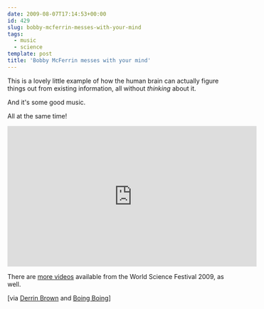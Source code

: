 ```yaml
---
date: 2009-08-07T17:14:53+00:00
id: 429
slug: bobby-mcferrin-messes-with-your-mind
tags:
  - music
  - science
template: post
title: 'Bobby McFerrin messes with your mind'
---
```


This is a lovely little example of how the human brain can actually figure
things out from existing information, all without <em>thinking</em> about it.

And it's some good music.

All at the same time!

<iframe width="560" height="315" src="https://www.youtube.com/embed/ne6tB2KiZuk" frameborder="0" allow="autoplay; encrypted-media" allowfullscreen></iframe>

There are
[more videos](https://www.youtube.com/channel/UCShHFwKyhcDo3g7hr4f1R8A)
available from the World Science Festival 2009, as well.

\[via
[Derrin Brown](http://derrenbrownart.com/blog/2009/08/bobby-mcferrin-hacks-brain-pentatonic-scale/)
and
[Boing Boing](http://www.boingboing.net/2009/08/01/bobby-mcferrin-hacks.html)\]
